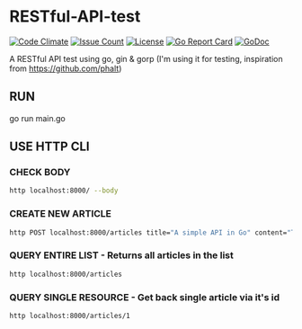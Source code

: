 # RESTful-API-test

[![Code Climate](https://codeclimate.com/github/JeffDeCola/RESTful-API-test/badges/gpa.svg)](https://codeclimate.com/github/JeffDeCola/RESTful-API-test)
[![Issue Count](https://codeclimate.com/github/JeffDeCola/RESTful-API-test/badges/issue_count.svg)](https://codeclimate.com/github/JeffDeCola/RESTful-API-test)
[![License](http://img.shields.io/:license-mit-blue.svg)](http://jeffdecola.mit-license.org)
[![Go Report Card](https://goreportcard.com/badge/jeffdecola/RESTful-API-test)](https://goreportcard.com/report/jeffdecola/RESTful-API-test)
[![GoDoc](https://godoc.org/github.com/JeffDeCola/RESTful-API-test?status.svg)](https://godoc.org/github.com/JeffDeCola/RESTful-API-test)


A RESTful API test using go, gin &amp; gorp
(I'm using it for testing, inspiration from https://github.com/phalt)

## RUN
go run main.go

## USE HTTP CLI

### CHECK BODY
```bash
http localhost:8000/ --body
```

### CREATE NEW ARTICLE
```bash
http POST localhost:8000/articles title="A simple API in Go" content="This is my content"
```

### QUERY ENTIRE LIST - Returns all articles in the list
```bash
http localhost:8000/articles
```

### QUERY SINGLE RESOURCE - Get back single article via it's id
```bash
http localhost:8000/articles/1
```
